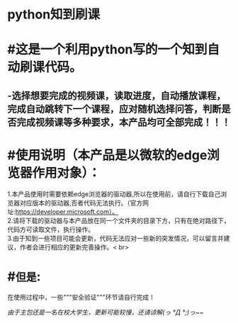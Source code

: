 # python知到刷课

# #这是一个利用python写的一个知到自动刷课代码。<br>

**-选择想要完成的视频课，读取进度，自动播放课程，完成自动跳转下一个课程，应对随机选择问答，判断是否完成视频课等多种要求，本产品均可全部完成！！！**
---
# #**使用说明（本产品是以微软的edge浏览器作用对象）：**<br>
1.本产品使用时需要依赖edge浏览器的驱动器,所以在使用前，请自行下载自己浏览器对应版本的驱动器,否者代码无法执行。（官方网址:https://developer.microsoft.com）。<br>
2.请将下载的驱动器与本产品放在同一个文件夹的目录下方，只有在绝对路径下，代码方可读取文件，执行操作。<br>
3.由于知到一些项目可能会更新，代码无法应对一些新的突发情况，可以留言并建议，作者会进行相应的更新完善操作。< br>

# #**`但是`**:<br>
   在使用过程中，一些"""安全验证"""环节请自行完成！

*由于主包还是一名在校大学生，更新可能较慢，还请谅解(っ °Д °;)っ~~*


